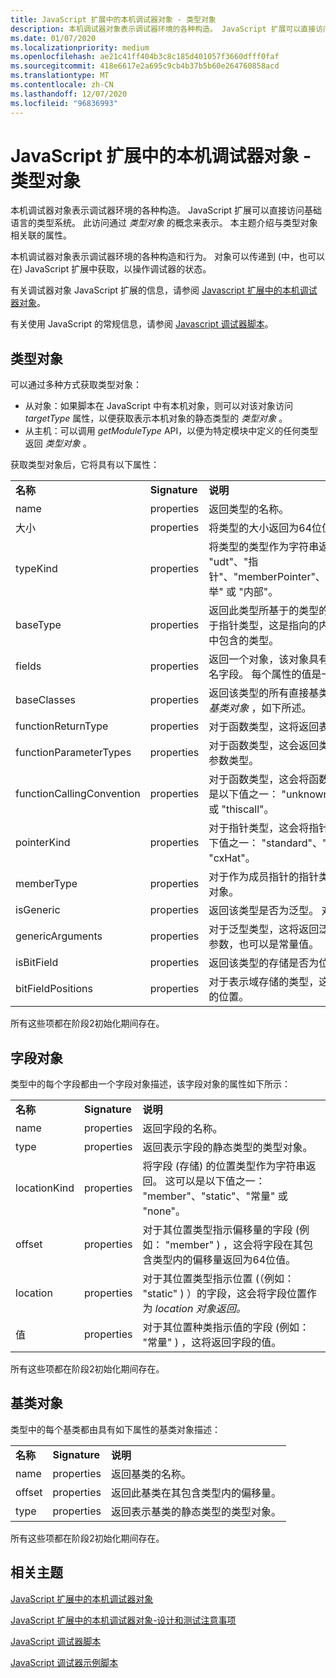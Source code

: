 ```yaml
---
title: JavaScript 扩展中的本机调试器对象 - 类型对象
description: 本机调试器对象表示调试器环境的各种构造。 JavaScript 扩展可以直接访问基础语言的类型系统。 此访问通过类型对象的概念来表示。
ms.date: 01/07/2020
ms.localizationpriority: medium
ms.openlocfilehash: ae21c41ff404b3c8c185d401057f3660dfff0faf
ms.sourcegitcommit: 418e6617e2a695c9cb4b37b5b60e264760858acd
ms.translationtype: MT
ms.contentlocale: zh-CN
ms.lasthandoff: 12/07/2020
ms.locfileid: "96836993"
---
```

# <a name="native-debugger-objects-in-javascript-extensions---type-objects"></a>JavaScript 扩展中的本机调试器对象 - 类型对象

 本机调试器对象表示调试器环境的各种构造。 JavaScript 扩展可以直接访问基础语言的类型系统。 此访问通过 *类型对象* 的概念来表示。 本主题介绍与类型对象相关联的属性。

本机调试器对象表示调试器环境的各种构造和行为。 对象可以传递到 (中，也可以在) JavaScript 扩展中获取，以操作调试器的状态。

有关调试器对象 JavaScript 扩展的信息，请参阅 [Javascript 扩展中的本机调试器对象](native-objects-in-javascript-extensions.md)。

有关使用 JavaScript 的常规信息，请参阅 [Javascript 调试器脚本](javascript-debugger-scripting.md)。

## <a name="type-objects"></a>类型对象

可以通过多种方式获取类型对象：

- 从对象：如果脚本在 JavaScript 中有本机对象，则可以对该对象访问 *targetType* 属性，以便获取表示本机对象的静态类型的 *类型对象* 。
- 从主机：可以调用 *getModuleType* API，以便为特定模块中定义的任何类型返回 *类型对象* 。

获取类型对象后，它将具有以下属性：

<table>
<tr><td><b>名称</b></td><td><b>Signature</b></td><td><b>说明</b></td></tr>

<tr><td>name</td><td>properties</td><td>返回类型的名称。</td></tr>

<tr><td>大小</td><td>properties</td><td>将类型的大小返回为64位值。</td></tr>

<tr><td>typeKind</td><td>properties</td><td>将类型的类型作为字符串返回。  这可以是以下值之一： "udt"、"指针"、"memberPointer"、"array"、"function"、"typedef"、"枚举" 或 "内部"。</td></tr>

<tr><td>baseType</td><td>properties</td><td>返回此类型所基于的类型的类型对象。  这不表示 c + + 继承。  对于指针类型，这是指向的内容的类型。  对于数组类型，这是数组中包含的类型。</td></tr>

<tr><td>fields</td><td>properties</td><td>返回一个对象，该对象具有可作为命名属性访问的类型的所有命名字段。  每个属性的值是一个 <i>字段对象</i> ，如下所述。</td></tr>

<tr><td>baseClasses</td><td>properties</td><td>返回该类型的所有直接基类的数组。  数组中的每个对象都是一个 <i>基类对象</i> ，如下所述。</td></tr>

<tr><td>functionReturnType</td><td>properties</td><td>对于函数类型，这将返回表示函数的返回类型的类型对象。</td></tr>

<tr><td>functionParameterTypes</td><td>properties</td><td>对于函数类型，这会返回类型对象的数组，这些对象表示函数的参数类型。</td></tr>

<tr><td>functionCallingConvention</td><td>properties</td><td>对于函数类型，这会将函数的调用约定作为字符串返回。  这可以是以下值之一： "unknown"、"__cdecl"、"fastcall"、"stdcall" 或 "thiscall"。</td></tr>

<tr><td>pointerKind</td><td>properties</td><td>对于指针类型，这会将指针的类型作为字符串返回。  这可以是以下值之一： "standard"、"reference"、"rValueReference" 或 "cxHat"。</td></tr>

<tr><td>memberType</td><td>properties</td><td>对于作为成员指针的指针类型，这将返回表示 member 类的类型对象。</td></tr>

<tr><td>isGeneric</td><td>properties</td><td>返回该类型是否为泛型。  对于模板类型，这将返回 true。</td></tr>

<tr><td>genericArguments</td><td>properties</td><td>对于泛型类型，这将返回泛型参数的数组。  此类参数可以是类型参数，也可以是常量值。</td></tr>

<tr><td>isBitField</td><td>properties</td><td>返回该类型的存储是否为位域。</td></tr>

<tr><td>bitFieldPositions</td><td>properties</td><td>对于表示域存储的类型，这将返回一个位域说明类型，指示位域的位置。</td></tr>

</table>

所有这些项都在阶段2初始化期间存在。

## <a name="field-objects"></a>字段对象

类型中的每个字段都由一个字段对象描述，该字段对象的属性如下所示：

<table>

<tr><td><b>名称</b></td><td><b>Signature</b></td><td><b>说明</b></td></tr>

<tr><td>name</td><td>properties</td><td>返回字段的名称。</td></tr>

<tr><td>type</td><td>properties</td><td>返回表示字段的静态类型的类型对象。</td></tr>

<tr><td>locationKind</td><td>properties</td><td>将字段 (存储) 的位置类型作为字符串返回。  这可以是以下值之一： "member"、"static"、"常量" 或 "none"。</td></tr>

<tr><td>offset</td><td>properties</td><td>对于其位置类型指示偏移量的字段 (例如： "member" ) ，这会将字段在其包含类型内的偏移量返回为64位值。</td></tr>

<tr><td>location</td><td>properties</td><td>对于其位置类型指示位置 (（例如： "static" ) ）的字段，这会将字段位置作为 <i>location 对象返回。</i></td></tr>

<tr><td>值</td><td>properties</td><td>对于其位置种类指示值的字段 (例如： "常量" ) ，这将返回字段的值。</td></tr>

</table>

所有这些项都在阶段2初始化期间存在。

## <a name="base-class-objects"></a>基类对象

类型中的每个基类都由具有如下属性的基类对象描述：

<table>

<tr><td><b>名称</b></td><td><b>Signature</b></td><td><b>说明</b></td></tr>

<tr><td>name</td><td>properties</td><td>返回基类的名称。</td></tr>

<tr><td>offset</td><td>properties</td><td>返回此基类在其包含类型内的偏移量。</td></tr>

<tr><td>type</td><td>properties</td><td>返回表示基类的静态类型的类型对象。</td></tr>

</table>

所有这些项都在阶段2初始化期间存在。

## <a name="span-idrelated_topicsspanrelated-topics"></a><span id="related_topics"></span>相关主题

[JavaScript 扩展中的本机调试器对象](native-objects-in-javascript-extensions.md)

[JavaScript 扩展中的本机调试器对象-设计和测试注意事项](native-objects-in-javascript-extensions-design-considerations.md)

[JavaScript 调试器脚本](javascript-debugger-scripting.md)

[JavaScript 调试器示例脚本](javascript-debugger-example-scripts.md)
